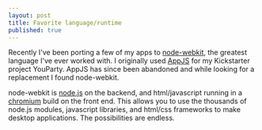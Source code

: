 ```yaml
---
layout: post
title: Favorite language/runtime
published: true
---
```


Recently I've been porting a few of my apps to [node-webkit](https://github.com/rogerwang/node-webkit), the greatest language I've ever worked with. I originally used [AppJS](https://github.com/appjs/appjs) for my Kickstarter project YouParty. AppJS has since been abandoned and while looking for a replacement I found node-webkit. 

node-webkit is [node.js](http://nodejs.org/) on the backend, and html/javascript running in a [chromium](http://www.chromium.org/) build on the front end. This allows you to use the thousands of node.js modules, javascript libraries, and html/css frameworks to make desktop applications. The possibilities are endless. 